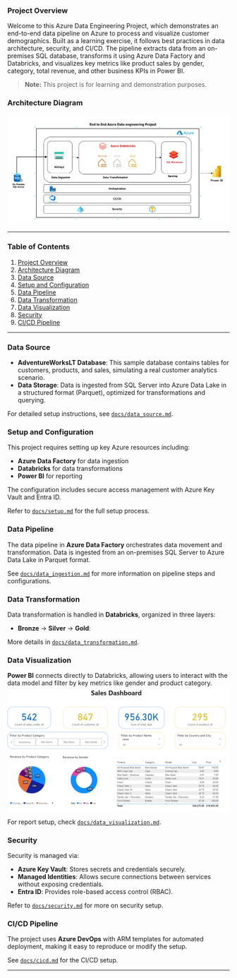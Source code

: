 

### Project Overview
Welcome to this Azure Data Engineering Project, which demonstrates an end-to-end data pipeline on Azure to process and visualize customer demographics. Built as a learning exercise, it follows best practices in data architecture, security, and CI/CD. The pipeline extracts data from an on-premises SQL database, transforms it using Azure Data Factory and Databricks, and visualizes key metrics like product sales by gender, category, total revenue, and other business KPIs in Power BI.
> **Note:** This project is for learning and demonstration purposes.

### Architecture Diagram

![Alt text](./assets/Architechture.png "a title")

---

### Table of Contents

1. [Project Overview](#project-overview)
2. [Architecture Diagram](#architecture-diagram)
3. [Data Source](#data-source)
4. [Setup and Configuration](#setup-and-configuration)
5. [Data Pipeline](#data-pipeline)
6. [Data Transformation](#data-transformation)
7. [Data Visualization](#data-visualization)
8. [Security](#security)
9. [CI/CD Pipeline](#ci-cd-pipeline)
    
---

### Data Source

- **AdventureWorksLT Database**: This sample database contains tables for customers, products, and sales, simulating a real customer analytics scenario.
- **Data Storage**: Data is ingested from SQL Server into Azure Data Lake in a structured format (Parquet), optimized for transformations and querying.

For detailed setup instructions, see [`docs/data_source.md`](docs/data_source.md).

### Setup and Configuration

This project requires setting up key Azure resources including:
   - **Azure Data Factory** for data ingestion
   - **Databricks** for data transformations
   - **Power BI** for reporting

The configuration includes secure access management with Azure Key Vault and Entra ID.

Refer to [`docs/setup.md`](docs/1_setup.md) for the full setup process.

### Data Pipeline

The data pipeline in **Azure Data Factory** orchestrates data movement and transformation. Data is ingested from an on-premises SQL Server to Azure Data Lake in Parquet format.

See [`docs/data_ingestion.md`](docs/2_data_ingestion.md) for more information on pipeline steps and configurations.

### Data Transformation

Data transformation is handled in **Databricks**, organized in three layers:
   - **Bronze** ->  **Silver** ->  **Gold**: 

More details in [`docs/data_transformation.md`](docs/3_data_transformation.md).

### Data Visualization

**Power BI** connects directly to Databricks, allowing users to interact with the data model and filter by key metrics like gender and product category.
![Alt text](./assets/Powerbidash.png "a title")

For report setup, check [`docs/data_visualization.md`](docs/4_data_visualization.md).

### Security

Security is managed via:
   - **Azure Key Vault**: Stores secrets and credentials securely.
   - **Managed Identities**: Allows secure connections between services without exposing credentials.
   - **Entra ID**: Provides role-based access control (RBAC).

Refer to [`docs/security.md`](docs/5_security.md) for more on security setup.

### CI/CD Pipeline

The project uses **Azure DevOps** with ARM templates for automated deployment, making it easy to reproduce or modify the setup.

See [`docs/cicd.md`](docs/6_cicd.md) for the CI/CD setup.

---


